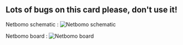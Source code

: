 ## Lots of bugs on this card please, don't use it!

Netbomo schematic :
![Netbomo schematic](img/netbomosch.png)

Netbomo board :
![Netbomo board](img/netbomobrd.png)
